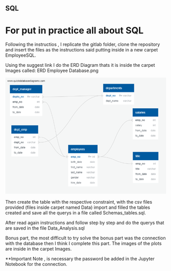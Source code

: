 ## SQL
# For put in practice all about SQL

Following the instructios , I replicate the gitlab folder, clone the repository and insert the files as the instructions said putting inside in a new carpet EmployeeSQL.

Using the suggest link I do the ERD Diagram thats it is inside the carpet Images called: ERD Employee Database.png

![ERD Diagram](EmployeeSQL/Images/ERD%20Employee%20Database.png)

Then create the table with the respective constraint, with the csv files provided (files inside carpet named Data) import and filled the tables created and save all the querys in a file called Schemas_tables.sql.

After read again instructions and follow step by step and do the querys that are saved in the file Data_Analysis.sql

Bonus part, the most difficult to try solve the bonus part was the connection with the database then I think I complete this part. The images of the plots are inside in the carpet Images.

**Important Note , is necessary the password be added in the Jupyter Notebook for the connection.


